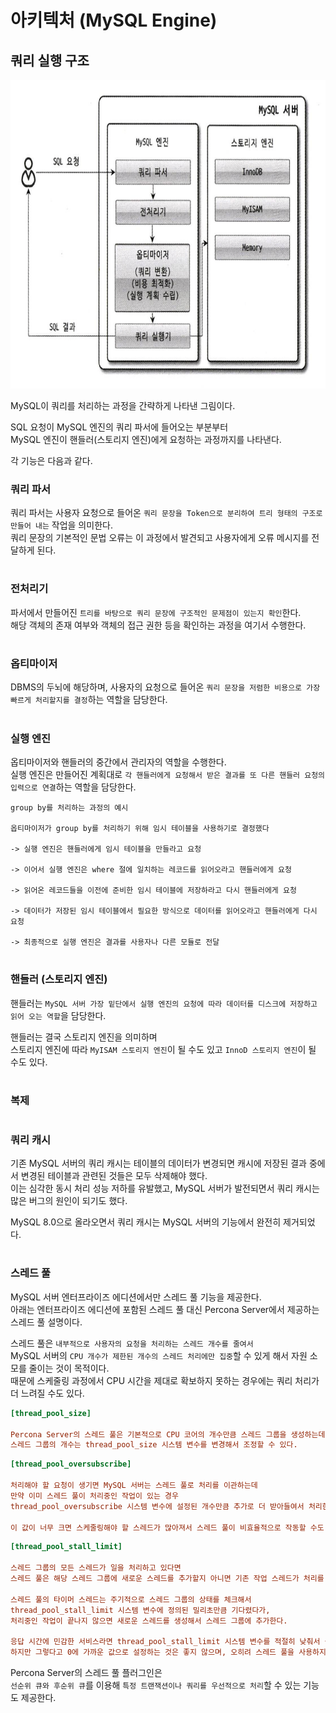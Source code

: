 # 아키텍처 (MySQL Engine)

## 쿼리 실행 구조

<img src="img/query01.png" width="768" height="494">

MySQL이 쿼리를 처리하는 과정을 간략하게 나타낸 그림이다.  
  
SQL 요청이 MySQL 엔진의 쿼리 파서에 들어오는 부분부터  
MySQL 엔진이 핸들러(스토리지 엔진)에게 요청하는 과정까지를 나타낸다.  
  
각 기능은 다음과 같다.

### 쿼리 파서

쿼리 파서는 사용자 요청으로 들어온 `쿼리 문장을 Token으로 분리하여 트리 형태의 구조로 만들어 내는` 작업을 의미한다.  
쿼리 문장의 기본적인 문법 오류는 이 과정에서 발견되고 사용자에게 오류 메시지를 전달하게 된다.  

#

### 전처리기

파서에서 만들어진 `트리를 바탕으로 쿼리 문장에 구조적인 문제점이 있는지 확인`한다.  
해당 객체의 존재 여부와 객체의 접근 권한 등을 확인하는 과정을 여기서 수행한다.  

#

### 옵티마이저

DBMS의 두뇌에 해당하며, 사용자의 요청으로 들어온 `쿼리 문장을 저렴한 비용으로 가장 빠르게 처리할지를 결정`하는 역할을 담당한다.  

#

### 실행 엔진

옵티마이저와 핸들러의 중간에서 관리자의 역할을 수행한다.  
실행 엔진은 만들어진 계획대로 `각 핸들러에게 요청해서 받은 결과를 또 다른 핸들러 요청의 입력으로 연결`하는 역할을 담당한다.  

```
group by를 처리하는 과정의 예시

옵티마이저가 group by를 처리하기 위해 임시 테이블을 사용하기로 결정했다

-> 실행 엔진은 핸들러에게 임시 테이블을 만들라고 요청

-> 이어서 실행 엔진은 where 절에 일치하는 레코드를 읽어오라고 핸들러에게 요청

-> 읽어온 레코드들을 이전에 준비한 임시 테이블에 저장하라고 다시 핸들러에게 요청  

-> 데이터가 저장된 임시 테이블에서 필요한 방식으로 데이터를 읽어오라고 핸들러에게 다시 요청

-> 최종적으로 실행 엔진은 결과를 사용자나 다른 모듈로 전달
```

#

### 핸들러 (스토리지 엔진)

핸들러는 `MySQL 서버 가장 밑단에서 실행 엔진의 요청에 따라 데이터를 디스크에 저장하고 읽어 오는 역할`을 담당한다.  
    
핸들러는 결국 스토리지 엔진을 의미하며  
스토리지 엔진에 따라 `MyISAM 스토리지 엔진`이 될 수도 있고 `InnoD 스토리지 엔진`이 될 수도 있다.  

#
  
### 복제

#

### 쿼리 캐시

기존 MySQL 서버의 쿼리 캐시는 테이블의 데이터가 변경되면 캐시에 저장된 결과 중에서 변경된 테이블과 관련된 것들은 모두 삭제해야 했다.  
이는 심각한 동시 처리 성능 저하를 유발했고, MySQL 서버가 발전되면서 쿼리 캐시는 많은 버그의 원인이 되기도 했다.  

MySQL 8.0으로 올라오면서 쿼리 캐시는 MySQL 서버의 기능에서 완전히 제거되었다.  

#

### 스레드 풀

MySQL 서버 엔터프라이즈 에디션에서만 스레드 풀 기능을 제공한다.  
아래는 엔터프라이즈 에디션에 포함된 스레드 풀 대신 Percona Server에서 제공하는 스레드 풀 설명이다.  
  
스레드 풀은 `내부적으로 사용자의 요청을 처리하는 스레드 개수를 줄여서`    
MySQL 서버의 `CPU 개수가 제한된 개수의 스레드 처리에만 집중`할 수 있게 해서 자원 소모를 줄이는 것이 목적이다.  
때문에 스케줄링 과정에서 CPU 시간을 제대로 확보하지 못하는 경우에는 쿼리 처리가 더 느려질 수도 있다.  

```ini
[thread_pool_size]

Percona Server의 스레드 풀은 기본적으로 CPU 코어의 개수만큼 스레드 그룹을 생성하는데
스레드 그룹의 개수는 thread_pool_size 시스템 변수를 변경해서 조정할 수 있다.
```

```ini
[thread_pool_oversubscribe]

처리해야 할 요청이 생기면 MySQL 서버는 스레드 풀로 처리를 이관하는데
만약 이미 스레드 풀이 처리중인 작업이 있는 경우
thread_pool_oversubscribe 시스템 변수에 설정된 개수만큼 추가로 더 받아들여서 처리한다

이 값이 너무 크면 스케줄링해야 할 스레드가 많아져서 스레드 풀이 비효율적으로 작동할 수도 있다.
```

```ini
[thread_pool_stall_limit]

스레드 그룹의 모든 스레드가 일을 처리하고 있다면
스레드 풀은 해당 스레드 그룹에 새로운 스레드를 추가할지 아니면 기존 작업 스레드가 처리를 완료할 때 까지 기다릴지 여부를 판단해야한다.

스레드 풀의 타이머 스레드는 주기적으로 스레드 그룹의 상태를 체크해서
thread_pool_stall_limit 시스템 변수에 정의된 밀리초만큼 기다렸다가,
처리중인 작업이 끝나지 않으면 새로운 스레드를 생성해서 스레드 그룹에 추가한다.

응답 시간에 민감한 서비스라면 thread_pool_stall_limit 시스템 변수를 적절히 낮춰서 설정해야한다.
하지만 그렇다고 0에 가까운 값으로 설정하는 것은 좋지 않으며, 오히려 스레드 풀을 사용하지 않는 편이 나을 것이다.
```

Percona Server의 스레드 풀 플러그인은  
`선순위 큐와 후순위 큐`를 이용해 `특정 트랜잭션이나 쿼리를 우선적으로 처리`할 수 있는 기능도 제공한다.
